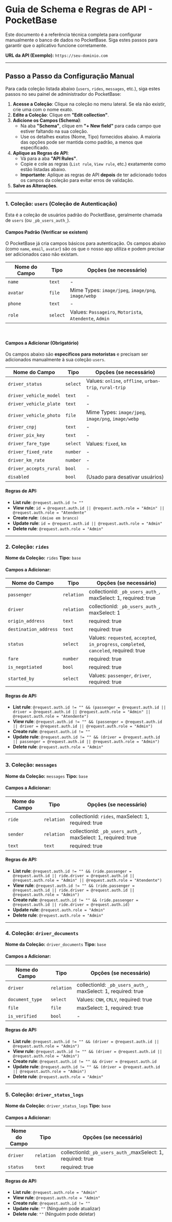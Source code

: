 # Guia de Schema e Regras de API - PocketBase

Este documento é a referência técnica completa para configurar manualmente o banco de dados no PocketBase. Siga estes passos para garantir que o aplicativo funcione corretamente.

**URL da API (Exemplo):** `https://seu-dominio.com`

---

## Passo a Passo da Configuração Manual

Para cada coleção listada abaixo (`users`, `rides`, `messages`, etc.), siga estes passos no seu painel de administrador do PocketBase:

1.  **Acesse a Coleção**: Clique na coleção no menu lateral. Se ela não existir, crie uma com o nome exato.
2.  **Edite a Coleção**: Clique em **"Edit collection"**.
3.  **Adicione os Campos (Schema)**:
    *   Na aba **"Schema"**, clique em **"+ New field"** para cada campo que estiver faltando na sua coleção.
    *   Use os detalhes exatos (Nome, Tipo) fornecidos abaixo. A maioria das opções pode ser mantida como padrão, a menos que especificado.
4.  **Aplique as Regras de API**:
    *   Vá para a aba **"API Rules"**.
    *   Copie e cole as regras (`List rule`, `View rule`, etc.) exatamente como estão listadas abaixo.
    *   **Importante**: Aplique as regras de API **depois** de ter adicionado todos os campos da coleção para evitar erros de validação.
5.  **Salve as Alterações**.

---

### 1. Coleção: `users` (Coleção de Autenticação)

Esta é a coleção de usuários padrão do PocketBase, geralmente chamada de `users` (ou `_pb_users_auth_`). 

#### Campos Padrão (Verificar se existem)
O PocketBase já cria campos básicos para autenticação. Os campos abaixo (como `name`, `email`, `avatar`) são os que o nosso app utiliza e podem precisar ser adicionados caso não existam.

| Nome do Campo | Tipo   | Opções (se necessário)                              |
| ------------- | ------ | --------------------------------------------------- |
| `name`        | `text` | -                                                   |
| `avatar`      | `file` | Mime Types: `image/jpeg`, `image/png`, `image/webp` |
| `phone`       | `text` | -                                                   |
| `role`        | `select` | Values: `Passageiro`, `Motorista`, `Atendente`, `Admin` |

<br>

#### **Campos a Adicionar (Obrigatório)**
Os campos abaixo são **específicos para motoristas** e precisam ser adicionados manualmente à sua coleção `users`.

| Nome do Campo            | Tipo       | Opções (se necessário)                                      |
| ------------------------ | ---------- | ----------------------------------------------------------- |
| `driver_status`          | `select`   | Values: `online`, `offline`, `urban-trip`, `rural-trip`     |
| `driver_vehicle_model`   | `text`     | -                                                           |
| `driver_vehicle_plate`   | `text`     | -                                                           |
| `driver_vehicle_photo`   | `file`     | Mime Types: `image/jpeg`, `image/png`, `image/webp`         |
| `driver_cnpj`            | `text`     | -                                                           |
| `driver_pix_key`         | `text`     | -                                                           |
| `driver_fare_type`       | `select`   | Values: `fixed`, `km`                                       |
| `driver_fixed_rate`      | `number`   | -                                                           |
| `driver_km_rate`         | `number`   | -                                                           |
| `driver_accepts_rural`   | `bool`     | -                                                           |
| `disabled`               | `bool`     | (Usado para desativar usuários)                             |


#### Regras de API:

-   **List rule**: `@request.auth.id != ""`
-   **View rule**: `id = @request.auth.id || @request.auth.role = "Admin" || @request.auth.role = "Atendente"`
-   **Create rule**: `(deixe em branco)`
-   **Update rule**: `id = @request.auth.id || @request.auth.role = "Admin"`
-   **Delete rule**: `@request.auth.role = "Admin"`

---

### 2. Coleção: `rides`

**Nome da Coleção:** `rides`
**Tipo:** `base`

#### Campos a Adicionar:

| Nome do Campo           | Tipo       | Opções (se necessário)                                     |
| ----------------------- | ---------- | ---------------------------------------------------------- |
| `passenger`             | `relation` | collectionId: `_pb_users_auth_`, maxSelect: 1, required: true |
| `driver`                | `relation` | collectionId: `_pb_users_auth_`, maxSelect: 1                        |
| `origin_address`        | `text`     | required: true                                             |
| `destination_address`   | `text`     | required: true                                             |
| `status`                | `select`   | Values: `requested`, `accepted`, `in_progress`, `completed`, `canceled`, required: true |
| `fare`                  | `number`   | required: true                                             |
| `is_negotiated`         | `bool`     | required: true                                             |
| `started_by`            | `select`   | Values: `passenger`, `driver`, required: true             |

#### Regras de API:

-   **List rule**: `@request.auth.id != "" && (passenger = @request.auth.id || driver = @request.auth.id || @request.auth.role = "Admin" || @request.auth.role = "Atendente")`
-   **View rule**: `@request.auth.id != "" && (passenger = @request.auth.id || driver = @request.auth.id || @request.auth.role = "Admin")`
-   **Create rule**: `@request.auth.id != ""`
-   **Update rule**: `@request.auth.id != "" && (driver = @request.auth.id || passenger = @request.auth.id || @request.auth.role = "Admin")`
-   **Delete rule**: `@request.auth.role = "Admin"`

---

### 3. Coleção: `messages`

**Nome da Coleção:** `messages`
**Tipo:** `base`

#### Campos a Adicionar:

| Nome do Campo | Tipo       | Opções (se necessário)         |
| ------------- | ---------- | ------------------------------ |
| `ride`        | `relation` | collectionId: `rides`, maxSelect: 1, required: true |
| `sender`      | `relation` | collectionId: `_pb_users_auth_`, maxSelect: 1, required: true |
| `text`        | `text`     | required: true                 |

#### Regras de API:

-   **List rule**: `@request.auth.id != "" && (ride.passenger = @request.auth.id || ride.driver = @request.auth.id || @request.auth.role = "Admin" || @request.auth.role = "Atendente")`
-   **View rule**: `@request.auth.id != "" && (ride.passenger = @request.auth.id || ride.driver = @request.auth.id || @request.auth.role = "Admin")`
-   **Create rule**: `@request.auth.id != "" && (ride.passenger = @request.auth.id || ride.driver = @request.auth.id)`
-   **Update rule**: `@request.auth.role = "Admin"`
-   **Delete rule**: `@request.auth.role = "Admin"`

---

### 4. Coleção: `driver_documents`

**Nome da Coleção:** `driver_documents`
**Tipo:** `base`

#### Campos a Adicionar:

| Nome do Campo     | Tipo       | Opções (se necessário)         |
| ----------------- | ---------- | ------------------------------ |
| `driver`          | `relation` | collectionId: `_pb_users_auth_`, maxSelect: 1, required: true |
| `document_type`   | `select`   | Values: `CNH`, `CRLV`, required: true |
| `file`            | `file`     | maxSelect: 1, required: true   |
| `is_verified`     | `bool`     | -                              |

#### Regras de API:

-   **List rule**: `@request.auth.id != "" && (driver = @request.auth.id || @request.auth.role = "Admin")`
-   **View rule**: `@request.auth.id != "" && (driver = @request.auth.id || @request.auth.role = "Admin")`
-   **Create rule**: `@request.auth.id != "" && driver = @request.auth.id`
-   **Update rule**: `@request.auth.id != "" && (driver = @request.auth.id || @request.auth.role = "Admin")`
-   **Delete rule**: `@request.auth.role = "Admin"`

---

### 5. Coleção: `driver_status_logs`

**Nome da Coleção:** `driver_status_logs`
**Tipo:** `base`

#### Campos a Adicionar:

| Nome do Campo | Tipo       | Opções (se necessário)         |
| ------------- | ---------- | ------------------------------ |
| `driver`      | `relation` | collectionId:`_pb_users_auth_`,maxSelect: 1, required: true |
| `status`      | `text`     | required: true                 |

#### Regras de API:

-   **List rule**: `@request.auth.role = "Admin"`
-   **View rule**: `@request.auth.role = "Admin"`
-   **Create rule**: `@request.auth.id != ""`
-   **Update rule**: `""` (Ninguém pode atualizar)
-   **Delete rule**: `""` (Ninguém pode deletar)
